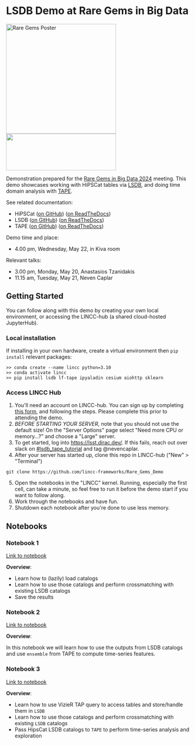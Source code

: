 # LSDB Demo at Rare Gems in Big Data

<img src="https://github.com/lincc-frameworks/Rare_Gems_Demo/assets/12860669/6ddcd206-d962-4d9f-8937-b6a6dbd31adc" alt="Rare Gems Poster" width="300">

<img src="https://github.com/lincc-frameworks/tape/blob/main/docs/DARK_Combo_sm.png?raw=true" width="300" height="100">

Demonstration prepared for the [Rare Gems in Big Data 2024](https://noirlab.edu/science/events/websites/rare-gems-2024) meeting.
This demo showcases working with HiPSCat tables via [LSDB](https://lsdb.readthedocs.io/en/stable/), and doing time domain analysis with [TAPE](https://tape.readthedocs.io/en/stable).


See related documentation:

* HiPSCat ([on GitHub](https://github.com/astronomy-commons/hipscat))
  ([on ReadTheDocs](https://hipscat.readthedocs.io/en/stable/))
* LSDB ([on GitHub](https://github.com/astronomy-commons/lsdb)) 
  ([on ReadTheDocs](https://lsdb.readthedocs.io/en/stable/))
* TAPE ([on GitHub](https://github.com/lincc-frameworks/tape)) 
  ([on ReadTheDocs](https://tape.readthedocs.io/en/stable))

Demo time and place:
  - 4.00 pm, Wednesday, May 22, in Kiva room

Relevant talks:
  - 3.00 pm, Monday, May 20, Anastasios Tzanidakis
  - 11.15 am, Tuesday, May 21, Neven Caplar



## Getting Started 

You can follow along with this demo by creating your own local environment, or accessing the LINCC-hub (a shared cloud-hosted JupyterHub).

### Local installation

If installing in your own hardware, create a virtual environment then `pip install` relevant packages:

```
>> conda create --name lincc python=3.10
>> conda activate lincc
>> pip install lsdb lf-tape ipyaladin cesium aiohttp sklearn
```

### Access LINCC Hub

1. You'll need an account on LINCC-hub. You can sign up by completing [this form](https://forms.gle/n3cTLqh3eiQQrgD19), and following the steps. Please complete this prior to attending the demo.
2. *BEFORE STARTING YOUR SERVER*, note that you should not use the default size! On the "Server Options" page select "Need more CPU or memory...?" and choose a "Large" server. 
3. To get started, log into https://lsst.dirac.dev/. If this fails, reach out over slack on [#lsdb_tape_tutorial](https://raregems2024.slack.com/archives/C073N8DFC22) and tag @nevencaplar.
4. After your server has started up, clone this repo in LINCC-hub ("New" > "Terminal")

```
git clone https://github.com/lincc-frameworks/Rare_Gems_Demo
```

5. Open the notebooks in the "LINCC" kernel. Running, especially the first cell, can take a minute, so feel free to run it before the demo start if you want to follow along.
6. Work through the notebooks and have fun.
7. Shutdown each notebook after you're done to use less memory.

## Notebooks

### Notebook 1

[Link to notebook](Notebook_1_Load_and_Xmatch.ipynb)

**Overview**:
- Learn how to (lazily) load catalogs
- Learn how to use those catalogs and perform crossmatching with existing LSDB catalogs
- Save the results

### Notebook 2

[Link to notebook](Notebook_2_Basic_Time_Domain.ipynb)

**Overview**:

In this notebook we will learn how to use the outputs from LSDB catalogs and use `ensemble` from TAPE to compute time-series features.

### Notebook 3

[Link to notebook](Notebook_3_Vizier_LSDB_Interaction.ipynb)

**Overview**: 
- Learn how to use VizieR TAP query to access tables and store/handle them in `LSDB`
- Learn how to use those catalogs and perform crossmatching with existing `LSDB` catalogs
- Pass HipsCat LSDB catalogs to `TAPE` to perform time-series analysis and exploration
